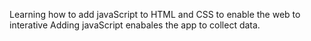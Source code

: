 Learning how to add javaScript to HTML and CSS to enable the web to interative
Adding javaScript enabales the app to collect data.